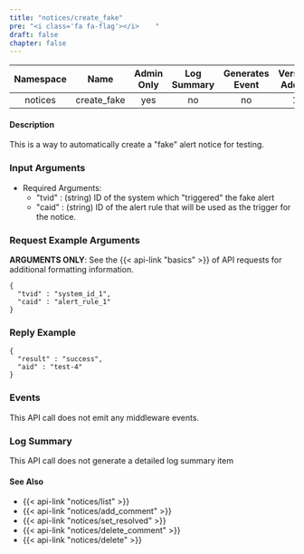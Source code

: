 ```yaml
---
title: "notices/create_fake"
pre: "<i class='fa fa-flag'></i>	"
draft: false
chapter: false
---
```


| Namespace | Name | Admin Only | Log Summary | Generates Event | Version Added
|:----------------:|:--------:|:--------:|:--------:|:--------:|:---:|
| notices | create_fake | yes | no | no | 1 |

#### Description
This is a way to automatically create a "fake" alert notice for testing. 

### Input Arguments
* Required Arguments:
   * "tvid" : (string) ID of the system which "triggered" the fake alert
   * "caid" : (string) ID of the alert rule that will be used as the trigger for the notice.


### Request Example Arguments
**ARGUMENTS ONLY**: See the {{< api-link "basics" >}} of API requests for additional formatting information.

```
{
  "tvid" : "system_id_1",
  "caid" : "alert_rule_1"
}
```

### Reply Example
```
{
  "result" : "success",
  "aid" : "test-4"
}
```


### Events
This API call does not emit any middleware events.

### Log Summary
This API call does not generate a detailed log summary item

#### See Also
* {{< api-link "notices/list" >}}
* {{< api-link "notices/add_comment" >}}
* {{< api-link "notices/set_resolved" >}}
* {{< api-link "notices/delete_comment" >}}
* {{< api-link "notices/delete" >}}
